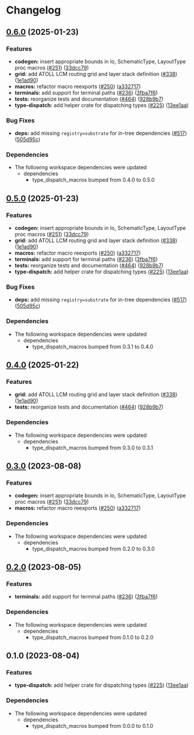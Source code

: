 # Changelog

## [0.6.0](https://github.com/ucb-substrate/substrate2/compare/type_dispatch-v0.5.0...type_dispatch-v0.6.0) (2025-01-23)


### Features

* **codegen:** insert appropriate bounds in Io, SchematicType, LayoutType proc macros ([#251](https://github.com/ucb-substrate/substrate2/issues/251)) ([33dcc79](https://github.com/ucb-substrate/substrate2/commit/33dcc797fdbeb21ad046093e655acf965fd99321))
* **grid:** add ATOLL LCM routing grid and layer stack definition ([#338](https://github.com/ucb-substrate/substrate2/issues/338)) ([1e1ad90](https://github.com/ucb-substrate/substrate2/commit/1e1ad90d02b50dd0dd15516c306971241bf30b7c))
* **macros:** refactor macro reexports ([#250](https://github.com/ucb-substrate/substrate2/issues/250)) ([a332717](https://github.com/ucb-substrate/substrate2/commit/a332717e549fdea50306067e1c92dc60293aed4c))
* **terminals:** add support for terminal paths ([#236](https://github.com/ucb-substrate/substrate2/issues/236)) ([3fba7f6](https://github.com/ucb-substrate/substrate2/commit/3fba7f6227bbf2efcaf79d849c79175e44d783a4))
* **tests:** reorganize tests and documentation ([#464](https://github.com/ucb-substrate/substrate2/issues/464)) ([928b9b7](https://github.com/ucb-substrate/substrate2/commit/928b9b7c45dc334ca11d86e4564edc58bf6db6f2))
* **type-dispatch:** add helper crate for dispatching types ([#225](https://github.com/ucb-substrate/substrate2/issues/225)) ([13ee1aa](https://github.com/ucb-substrate/substrate2/commit/13ee1aa1b287ed0c147549003c0af815b849577b))


### Bug Fixes

* **deps:** add missing `registry=substrate` for in-tree dependencies ([#517](https://github.com/ucb-substrate/substrate2/issues/517)) ([505d95c](https://github.com/ucb-substrate/substrate2/commit/505d95c17c5997166c1987cbc30e344fdd4c78fb))


### Dependencies

* The following workspace dependencies were updated
  * dependencies
    * type_dispatch_macros bumped from 0.4.0 to 0.5.0

## [0.5.0](https://github.com/ucb-substrate/substrate2/compare/type_dispatch-v0.4.0...type_dispatch-v0.5.0) (2025-01-23)


### Features

* **codegen:** insert appropriate bounds in Io, SchematicType, LayoutType proc macros ([#251](https://github.com/ucb-substrate/substrate2/issues/251)) ([33dcc79](https://github.com/ucb-substrate/substrate2/commit/33dcc797fdbeb21ad046093e655acf965fd99321))
* **grid:** add ATOLL LCM routing grid and layer stack definition ([#338](https://github.com/ucb-substrate/substrate2/issues/338)) ([1e1ad90](https://github.com/ucb-substrate/substrate2/commit/1e1ad90d02b50dd0dd15516c306971241bf30b7c))
* **macros:** refactor macro reexports ([#250](https://github.com/ucb-substrate/substrate2/issues/250)) ([a332717](https://github.com/ucb-substrate/substrate2/commit/a332717e549fdea50306067e1c92dc60293aed4c))
* **terminals:** add support for terminal paths ([#236](https://github.com/ucb-substrate/substrate2/issues/236)) ([3fba7f6](https://github.com/ucb-substrate/substrate2/commit/3fba7f6227bbf2efcaf79d849c79175e44d783a4))
* **tests:** reorganize tests and documentation ([#464](https://github.com/ucb-substrate/substrate2/issues/464)) ([928b9b7](https://github.com/ucb-substrate/substrate2/commit/928b9b7c45dc334ca11d86e4564edc58bf6db6f2))
* **type-dispatch:** add helper crate for dispatching types ([#225](https://github.com/ucb-substrate/substrate2/issues/225)) ([13ee1aa](https://github.com/ucb-substrate/substrate2/commit/13ee1aa1b287ed0c147549003c0af815b849577b))


### Bug Fixes

* **deps:** add missing `registry=substrate` for in-tree dependencies ([#517](https://github.com/ucb-substrate/substrate2/issues/517)) ([505d95c](https://github.com/ucb-substrate/substrate2/commit/505d95c17c5997166c1987cbc30e344fdd4c78fb))


### Dependencies

* The following workspace dependencies were updated
  * dependencies
    * type_dispatch_macros bumped from 0.3.1 to 0.4.0

## [0.4.0](https://github.com/ucb-substrate/substrate2/compare/type_dispatch-v0.3.0...type_dispatch-v0.4.0) (2025-01-22)


### Features

* **grid:** add ATOLL LCM routing grid and layer stack definition ([#338](https://github.com/ucb-substrate/substrate2/issues/338)) ([1e1ad90](https://github.com/ucb-substrate/substrate2/commit/1e1ad90d02b50dd0dd15516c306971241bf30b7c))
* **tests:** reorganize tests and documentation ([#464](https://github.com/ucb-substrate/substrate2/issues/464)) ([928b9b7](https://github.com/ucb-substrate/substrate2/commit/928b9b7c45dc334ca11d86e4564edc58bf6db6f2))


### Dependencies

* The following workspace dependencies were updated
  * dependencies
    * type_dispatch_macros bumped from 0.3.0 to 0.3.1

## [0.3.0](https://github.com/substrate-labs/substrate2/compare/type_dispatch-v0.2.0...type_dispatch-v0.3.0) (2023-08-08)


### Features

* **codegen:** insert appropriate bounds in Io, SchematicType, LayoutType proc macros ([#251](https://github.com/substrate-labs/substrate2/issues/251)) ([33dcc79](https://github.com/substrate-labs/substrate2/commit/33dcc797fdbeb21ad046093e655acf965fd99321))
* **macros:** refactor macro reexports ([#250](https://github.com/substrate-labs/substrate2/issues/250)) ([a332717](https://github.com/substrate-labs/substrate2/commit/a332717e549fdea50306067e1c92dc60293aed4c))


### Dependencies

* The following workspace dependencies were updated
  * dependencies
    * type_dispatch_macros bumped from 0.2.0 to 0.3.0

## [0.2.0](https://github.com/substrate-labs/substrate2/compare/type_dispatch-v0.1.0...type_dispatch-v0.2.0) (2023-08-05)


### Features

* **terminals:** add support for terminal paths ([#236](https://github.com/substrate-labs/substrate2/issues/236)) ([3fba7f6](https://github.com/substrate-labs/substrate2/commit/3fba7f6227bbf2efcaf79d849c79175e44d783a4))


### Dependencies

* The following workspace dependencies were updated
  * dependencies
    * type_dispatch_macros bumped from 0.1.0 to 0.2.0

## 0.1.0 (2023-08-04)


### Features

* **type-dispatch:** add helper crate for dispatching types ([#225](https://github.com/substrate-labs/substrate2/issues/225)) ([13ee1aa](https://github.com/substrate-labs/substrate2/commit/13ee1aa1b287ed0c147549003c0af815b849577b))


### Dependencies

* The following workspace dependencies were updated
  * dependencies
    * type_dispatch_macros bumped from 0.0.0 to 0.1.0
